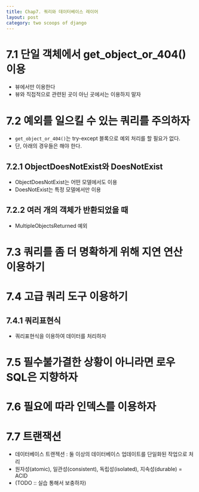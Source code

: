 ```yaml
---
title: Chap7. 쿼리와 데이터베이스 레이어
layout: post
category: two scoops of django
---
```


# 7.1 단일 객체에서 get_object_or_404() 이용
- 뷰에서만 이용한다
- 뷰와 직접적으로 관련된 곳이 아닌 곳에서는 이용하지 말자

# 7.2 예외를 일으킬 수 있는 쿼리를 주의하자
- `get_object_or_404()`는 try-except 블록으로 예외 처리를 할 필요가 없다.
- 단, 아래의 경우들은 해야 한다.

## 7.2.1 ObjectDoesNotExist와 DoesNotExist
- ObjectDoesNotExist는 어떤 모델에서도 이용
- DoesNotExist는 특정 모델에서만 이용

## 7.2.2 여러 개의 객체가 반환되었을 때
- MultipleObjectsReturned 예외

# 7.3 쿼리를 좀 더 명확하게 위해 지연 연산 이용하기

# 7.4 고급 쿼리 도구 이용하기
## 7.4.1 쿼리표현식
- 쿼리표현식을 이용하여 데이터를 처리하자

# 7.5 필수불가결한 상황이 아니라면 로우 SQL은 지향하자
# 7.6 필요에 따라 인덱스를 이용하자
# 7.7 트랜잭션
- 데이터베이스 트랜젝션 : 둘 이상의 데이터베이스 업데이트를 단일화된 작업으로 처리
- 원자성(atomic), 일관성(consistent), 독립성(isolated), 지속성(durable) = ACID
- (TODO :: 실습 통해서 보충하자)
